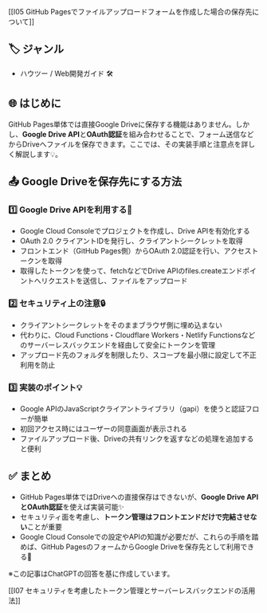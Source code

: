
[[I05 GitHub Pagesでファイルアップロードフォームを作成した場合の保存先について]]

## 🏷 ジャンル
- ハウツー / Web開発ガイド 🛠️

## 🌐 はじめに
GitHub Pages単体では直接Google Driveに保存する機能はありません。しかし、**Google Drive API**と**OAuth認証**を組み合わせることで、フォーム送信などからDriveへファイルを保存できます。ここでは、その実装手順と注意点を詳しく解説します💡。

## 📤 Google Driveを保存先にする方法
### 1️⃣ Google Drive APIを利用する🚀
- Google Cloud Consoleでプロジェクトを作成し、Drive APIを有効化する  
- OAuth 2.0 クライアントIDを発行し、クライアントシークレットを取得  
- フロントエンド（GitHub Pages側）からOAuth 2.0認証を行い、アクセストークンを取得  
- 取得したトークンを使って、fetchなどでDrive APIのfiles.createエンドポイントへリクエストを送信し、ファイルをアップロード  

### 2️⃣ セキュリティ上の注意🔒
- クライアントシークレットをそのままブラウザ側に埋め込まない  
- 代わりに、Cloud Functions・Cloudflare Workers・Netlify Functionsなどのサーバーレスバックエンドを経由して安全にトークンを管理  
- アップロード先のフォルダを制限したり、スコープを最小限に設定して不正利用を防止  

### 3️⃣ 実装のポイント💡
- Google APIのJavaScriptクライアントライブラリ（gapi）を使うと認証フローが簡単  
- 初回アクセス時にはユーザーの同意画面が表示される  
- ファイルアップロード後、Driveの共有リンクを返すなどの処理を追加すると便利  

## ✅ まとめ
- GitHub Pages単体ではDriveへの直接保存はできないが、**Google Drive APIとOAuth認証**を使えば実装可能✨  
- セキュリティ面を考慮し、**トークン管理はフロントエンドだけで完結させない**ことが重要  
- Google Cloud Consoleでの設定やAPIの知識が必要だが、これらの手順を踏めば、GitHub PagesのフォームからGoogle Driveを保存先として利用できる📂  

※この記事はChatGPTの回答を基に作成しています。

[[I07 セキュリティを考慮したトークン管理とサーバーレスバックエンドの活用法]]
